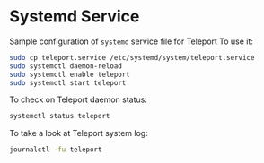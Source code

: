 # Systemd Service

Sample configuration of `systemd` service file for Teleport
To use it:

```bash
sudo cp teleport.service /etc/systemd/system/teleport.service
sudo systemctl daemon-reload
sudo systemctl enable teleport
sudo systemctl start teleport
```

To check on Teleport daemon status:

```bash
systemctl status teleport
```

To take a look at Teleport system log:

```bash
journalctl -fu teleport
```

